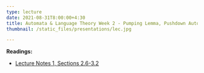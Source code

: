 ```yaml
---
type: lecture
date: 2021-08-31T8:00:00+4:30
title: Automata & Language Theory Week 2 - Pumping Lemma, Pushdown Automata, NPDA and DPDA are not equivalent
thumbnail: /static_files/presentations/lec.jpg

---
```

**Readings:**
- [Lecture Notes 1, Sections 2.6-3.2](http://cs.gmu.edu/~evgenios/teaching/cs600/automata.pdf)
